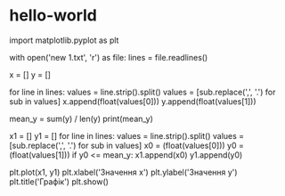 # hello-world
import matplotlib.pyplot as plt

with open('new 1.txt', 'r') as file:
    lines = file.readlines()

x = []
y = []

for line in lines:
    values = line.strip().split()
    values = [sub.replace(',', '.') for sub in values]
    x.append(float(values[0]))
    y.append(float(values[1]))


mean_y = sum(y) / len(y)
print(mean_y)


x1 = []
y1 = []
for line in lines:
    values = line.strip().split()
    values = [sub.replace(',', '.') for sub in values]
    x0 = (float(values[0]))
    y0 = (float(values[1]))
    if y0 <= mean_y:
        x1.append(x0)
        y1.append(y0)

plt.plot(x1, y1)
plt.xlabel('Значення x')
plt.ylabel('Значення y')
plt.title('Графік')
plt.show()
